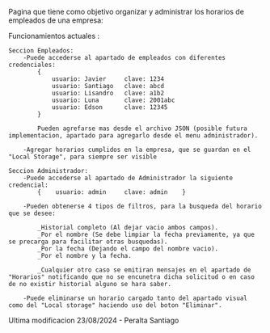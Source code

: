 Pagina que tiene como objetivo organizar y administrar los horarios de empleados de una empresa: 

Funcionamientos actuales :
    
    Seccion Empleados:
        -Puede accederse al apartado de empleados con diferentes credenciales:
            {
                usuario: Javier     clave: 1234
                usuario: Santiago   clave: abcd
                usuario: Lisandro   clave: a1b2
                usuario: Luna       clave: 2001abc
                usuario: Edson      clave: 12345
            }

            Pueden agrefarse mas desde el archivo JSON (posible futura implementacion, apartado para agregarlo desde el menu administrador).
        
        -Agregar horarios cumplidos en la empresa, que se guardan en el "Local Storage", para siempre ser visible

    Seccion Administrador:
        -Puede accederse al apartado de Administrador la siguiente credencial:
            {    usuario: admin     clave: admin    }
    
        -Pueden obtenerse 4 tipos de filtros, para la busqueda del horario que se desee:
            
            _Historial completo (Al dejar vacio ambos campos).
            _Por el nombre (Se debe limpiar la fecha previamente, ya que se precarga para facilitar otras busquedas).
            _Por la fecha (Dejando el campo del nombre vacio).
            _Por el nombre y la fecha.
            
            _Cualquier otro caso se emitiran mensajes en el apartado de "Horarios" notificando que no se encunetra dicha solicitud o en caso de no existir historial alguno se hara saber.
        
        -Puede eliminarse un horario cargado tanto del apartado visual como del "Local storage" haciendo uso del boton "Eliminar". 


Ultima modificacion 23/08/2024 - Peralta Santiago 
